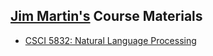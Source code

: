 ## [Jim Martin's](http://www.cs.colorado.edu/~martin) Course Materials

- [CSCI 5832:  Natural Language Processing](http://github.com/JamesHMartin/Courses/tree/master/CSCI5832/)

